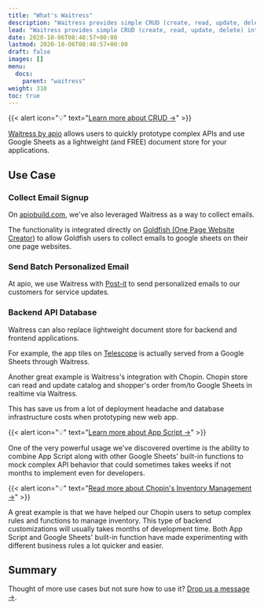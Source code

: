 ```yaml
---
title: "What's Waitress"
description: "Waitress provides simple CRUD (create, read, update, delete) interface on Google Sheets API. It wraps complex Google API authorization and  Google Sheets read/insert APIs into apio platform's email based tokens and conventional CRUD method endpoint."
lead: "Waitress provides simple CRUD (create, read, update, delete) interface on Google Sheets API. It wraps complex Google API authorization and  Google Sheets read/insert APIs into apio platform's email based tokens and conventional CRUD method endpoint."
date: 2020-10-06T08:48:57+00:00
lastmod: 2020-10-06T08:48:57+00:00
draft: false
images: []
menu:
  docs:
    parent: "waitress"
weight: 310
toc: true
---
```


{{< alert icon="💡" text="<a href='https://en.wikipedia.org/wiki/Create,_read,_update_and_delete' target='_blank'>Learn more about CRUD →</a>" >}}

[Waitress by apio](https://telescope.apiobuild.com/app/waitress) allows users to quickly prototype complex APIs and use Google Sheets as a lightweight (and FREE) document store for your applications.

## Use Case

### Collect Email Signup

On [apiobuild.com](https://apiobuild.com/#sign-up), we've also leveraged Waitress as a way to collect emails.

<!-- TODO: add live example -->
<!-- TODO: add goldfish ref -->

The functionality is integrated directly on [Goldfish (One Page Website Creator)](https://telescope.apiobuild.com/app/goldfish) to allow Goldfish users to collect emails to google sheets on their one page websites.

<!-- TODO: read more how to use on your own domain -->

### Send Batch Personalized Email

<!-- TODO: post-it ref -->
<!-- TODO: how to create your own -->

At apio, we use Waitress with [Post-it](https://telescope.apiobuild.com/app/post-it) to send personalized emails to our customers for service updates.

### Backend API Database

Waitress can also replace lightweight document store for backend and frontend applications.

For example, the app tiles on [Telescope](https://telescope.apiobuild.com/) is actually served from a Google Sheets through Waitress.

Another great example is Waitress's integration with Chopin. Chopin store can read and update catalog and shopper's order from/to Google Sheets in realtime via Waitress.

This has save us from a lot of deployment headache and database infrastructure costs when prototyping new web app.

{{< alert icon="💡" text="<a href='https://developers.google.com/apps-script/guides/sheets' target='_blank'>Learn more about App Script →</a>" >}}

One of the very powerful usage we've discovered overtime is the ability to combine App Script along with other Google Sheets' built-in functions to mock complex API behavior that could sometimes takes weeks if not months to implement even for developers.

{{< alert icon="💡" text="<a href='/docs/apps/chopin/introduction/#manage-inventory'>Read more about Chopin's Inventory Management →</a>" >}}

A great example is that we have helped our Chopin users to setup complex rules and functions to manage inventory. This type of backend customizations will usually takes months of development time. Both App Script and Google Sheets' built-in function have made experimenting with different business rules a lot quicker and easier.

## Summary

Thought of more use cases but not sure how to use it? [Drop us a message →](/docs/introduction/introduction/#contact-us).

